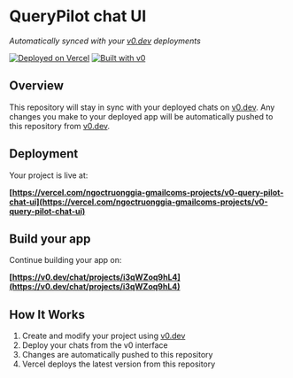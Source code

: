 # QueryPilot chat UI

*Automatically synced with your [v0.dev](https://v0.dev) deployments*

[![Deployed on Vercel](https://img.shields.io/badge/Deployed%20on-Vercel-black?style=for-the-badge&logo=vercel)](https://vercel.com/ngoctruonggia-gmailcoms-projects/v0-query-pilot-chat-ui)
[![Built with v0](https://img.shields.io/badge/Built%20with-v0.dev-black?style=for-the-badge)](https://v0.dev/chat/projects/i3qWZoq9hL4)

## Overview

This repository will stay in sync with your deployed chats on [v0.dev](https://v0.dev).
Any changes you make to your deployed app will be automatically pushed to this repository from [v0.dev](https://v0.dev).

## Deployment

Your project is live at:

**[https://vercel.com/ngoctruonggia-gmailcoms-projects/v0-query-pilot-chat-ui](https://vercel.com/ngoctruonggia-gmailcoms-projects/v0-query-pilot-chat-ui)**

## Build your app

Continue building your app on:

**[https://v0.dev/chat/projects/i3qWZoq9hL4](https://v0.dev/chat/projects/i3qWZoq9hL4)**

## How It Works

1. Create and modify your project using [v0.dev](https://v0.dev)
2. Deploy your chats from the v0 interface
3. Changes are automatically pushed to this repository
4. Vercel deploys the latest version from this repository
